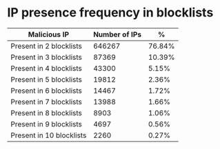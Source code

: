 # IP presence frequency in blocklists
| Malicious IP | Number of IPs | % |
|----|----|----|
| Present in 2 blocklists | 646267 | 76.84% |
| Present in 3 blocklists | 87369 | 10.39% |
| Present in 4 blocklists | 43300 | 5.15% |
| Present in 5 blocklists | 19812 | 2.36% |
| Present in 6 blocklists | 14467 | 1.72% |
| Present in 7 blocklists | 13988 | 1.66% |
| Present in 8 blocklists | 8903 | 1.06% |
| Present in 9 blocklists | 4697 | 0.56% |
| Present in 10 blocklists | 2260 | 0.27% |
